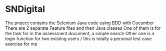# SNDigital
The project contains the Selenium Java code using BDD with Cucumber
There are 2 separate Feature files and their Java classes
One of them is for the task for in the assessment document, a simple search
Other one is a login function for two existing users / this is totally a personal test case exercise for me
